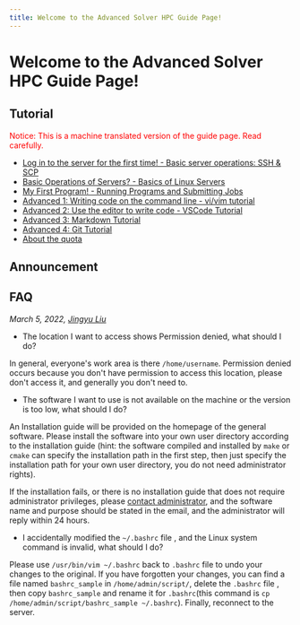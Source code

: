 ```yaml
---
title: Welcome to the Advanced Solver HPC Guide Page!
---
```


# Welcome to the Advanced Solver HPC Guide Page!

## Tutorial

<div style="color: red">Notice: This is a machine translated version of the guide page. Read carefully.</div>

- [Log in to the server for the first time! - Basic server operations: SSH & SCP](basic-ssh-scp.md)
- [Basic Operations of Servers? - Basics of Linux Servers](basic-linux.md)
- [My First Program! - Running Programs and Submitting Jobs](run-program.md)
- [Advanced 1: Writing code on the command line - vi/vim tutorial](vim.md)
- [Advanced 2: Use the editor to write code - VSCode Tutorial](vscode.md)
- [Advanced 3: Markdown Tutorial](markdown.md)
- [Advanced 4: Git Tutorial](git.md)
- [About the quota](xfs-quota.md)

## Announcement

## FAQ

*March 5, 2022, [Jingyu Liu](mailto:381258337@qq.com)*

- The location I want to access shows Permission denied, what should I do?

In general, everyone's work area is there `/home/username`. Permission denied occurs because you don't have permission to access this location, please don't access it, and generally you don't need to.

- The software I want to use is not available on the machine or the version is too low, what should I do?

An Installation guide will be provided on the homepage of the general software. Please install the software into your own user directory according to the installation guide (hint: the software compiled and installed by `make` or `cmake` can specify the installation path in the first step, then just specify the installation path for your own user directory, you do not need administrator rights).

If the installation fails, or there is no installation guide that does not require administrator privileges, please <a class="one" href="mailto:cash_admin@163.com">contact administrator</a>, and the software name and purpose should be stated in the email, and the administrator will reply within 24 hours.

- I accidentally modified the `~/.bashrc` file , and the Linux system command is invalid, what should I do?

Please use `/usr/bin/vim ~/.bashrc` back to `.bashrc` file to undo your changes to the original. If you have forgotten your changes, you can find a file named `bashrc_sample` in `/home/admin/script/`, delete the `.bashrc` file , then copy `bashrc_sample` and rename it for `.bashrc`(this command is `cp /home/admin/script/bashrc_sample ~/.bashrc`). Finally, reconnect to the server.

